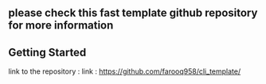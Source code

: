 ## please check this fast template github repository for more information 


## Getting Started

link to the repository :
 link : https://github.com/farooq958/cli_template/
